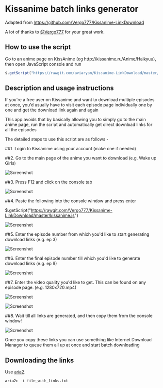 # Kissanime batch links generator

Adapted from https://github.com/Vergo777/Kissanime-LinkDownload

A lot of thanks to [@Vergo777](https://github.com/Vergo777) for your great work.


## How to use the script 

Go to an anime page on KissAnime (eg http://kissanime.ru/Anime/Haikyuu), then open JavaScript console and run 

```js
$.getScript("https://rawgit.com/aviaryan/Kissanime-LinkDownload/master/kissanime.js")
```


## Description and usage instructions

If you're a free user on Kissanime and want to download multiple episodes at once, you'd usually have to visit each episode page individually one by one and get the download link again and again 

This app avoids that by basically allowing you to simply go to the main anime page, run the script and automatically get direct download links for all the episodes 

The detailed steps to use this script are as follows - 

##1. Login to Kissanime using your account (make one if needed) 

##2. Go to the main page of the anime you want to download (e.g. Wake up Girls) 

![Screenshot](https://a.pomf.se/udpztv.png)

##3. Press F12 and click on the console tab 

![Screenshot](https://a.pomf.se/sndhdw.png)

##4. Paste the following into the console window and press enter 

$.getScript("https://rawgit.com/Vergo777/Kissanime-LinkDownload/master/kissanime.js")

![Screenshot](https://a.pomf.se/svfhlk.png)

##5. Enter the episode number from which you'd like to start generating download links (e.g. ep 3)  

![Screenshot](https://a.pomf.se/rsuhqo.png)

##6. Enter the final episode number till which you'd like to generate download links (e.g. ep 9)  

![Screenshot](https://a.pomf.se/iefobt.png)

##7. Enter the video quality you'd like to get. This can be found on any episode page. (e.g. 1280x720.mp4)  

![Screenshot](https://a.pomf.se/hqvfvo.png)

![Screenshot](https://a.pomf.se/bdjswc.png)

##8. Wait till all links are generated, and then copy them from the console window! 

![Screenshot](https://a.pomf.se/kpejyt.png)

Once you copy these links you can use something like Internet Download Manager to queue them all up at once and start batch downloading


## Downloading the links

Use [aria2](https://aria2.github.io). 

```
aria2c -i file_with_links.txt
```

